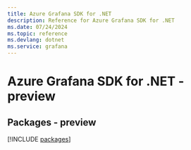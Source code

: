 ```yaml
---
title: Azure Grafana SDK for .NET
description: Reference for Azure Grafana SDK for .NET
ms.date: 07/24/2024
ms.topic: reference
ms.devlang: dotnet
ms.service: grafana
---
```

# Azure Grafana SDK for .NET - preview
## Packages - preview
[!INCLUDE [packages](grafana-index.md)]